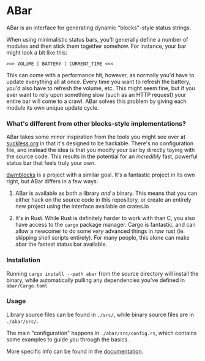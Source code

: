 # ABar

ABar is an interface for generating dynamic "blocks"-style status strings.

When using minimalistic status bars, you'll generally define a number of modules
and then stick them together somehow. For instance, your bar might look a bit
like this:

```
>>> VOLUME | BATTERY | CURRENT_TIME <<<
```

This can come with a performance hit, however, as normally you'd have to update
everything all at once. Every time you want to refresh the battery, you'd also
have to refresh the volume, etc. This might seem fine, but if you ever want to
rely upon something slow (such as an HTTP request) your entire bar will come to
a crawl. ABar solves this problem by giving each module its own unique update
cycle.


### What's different from other blocks-style implementations?

ABar takes some minor inspiration from the tools you might see over at
[suckless.org](https://suckless.org) in that it's designed to be hackable.
There's no configuration file, and instead the idea is that you modify your bar
by directly toying with the source code. This results in the potential for an
*incredibly* fast, powerful status bar that feels truly your own.

[dwmblocks](https://github.com/torrinfail/dwmblocks) is a project with a similar
goal. It's a fantastic project in its own right, but ABar differs in a few ways:

1. ABar is available as both a library *and* a binary. This means that you can
either hack on the source code in this repository, or create an entirely new
project using the interface available on crates.io

2. It's in Rust. While Rust is definitely harder to work with than C, you also
have access to the `cargo` package manager. Cargo is fantastic, and can allow
a newcomer to do some *very* advanced things in *raw* rust (ie. skipping shell
scripts entirely). For many people, this alone can make abar the fastest status
bar available.


### Installation

Running `cargo install --path abar` from the source directory will install the
binary, while automatically pulling any dependencies you've defined in
`abar/Cargo.toml`


### Usage

Library source files can be found in `./src/`, while binary source files are in
`./abar/src/`.

The main "configuration" happens in `./abar/src/config.rs`, which contains some
examples to guide you through the basics.

More specific info can be found in the [documentation](https://docs.rs/abar).
